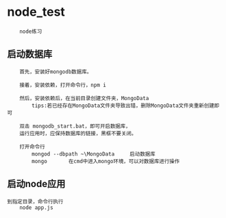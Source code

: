# node_test
        node练习

## 启动数据库
        首先，安装好mongodb数据库。

        接着，安装依赖，打开命令行，npm i
        
        然后，安装依赖后，在当前目录创建文件夹，MongoData
            tips:若已经存在MongoData文件夹导致出错，删除MongoData文件夹重新创建即可

        双击 mongodb_start.bat，即可开启数据库，
        运行应用时，应保持数据库的链接，黑框不要关闭。
        
        打开命令行
            mongod --dbpath ~\MongoData     启动数据库
            mongo       在cmd中进入mongo环境，可以对数据库进行操作

## 启动node应用

    到指定目录，命令行执行
        node app.js